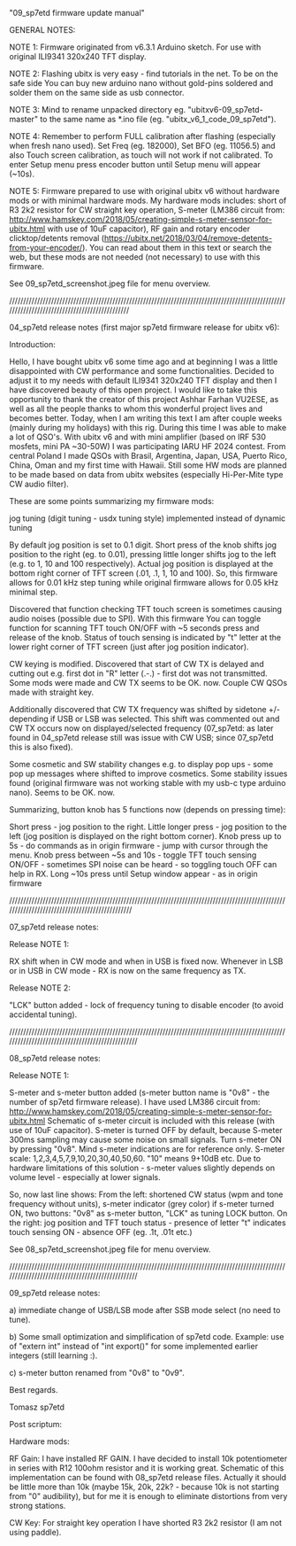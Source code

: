"09_sp7etd firmware update manual"

GENERAL NOTES:

NOTE 1: Firmware originated from v6.3.1 Arduino sketch. For use with original ILI9341 320x240 TFT display.

NOTE 2: Flashing ubitx is very easy - find tutorials in the net. To be on the safe side You can buy new arduino nano without gold-pins soldered and solder them on the same side as usb connector.

NOTE 3: Mind to rename unpacked directory eg. "ubitxv6-09_sp7etd-master" to the same name as *.ino file (eg. "ubitx_v6_1_code_09_sp7etd").

NOTE 4: Remember to perform FULL calibration after flashing (especially when fresh nano used). Set Freq (eg. 182000), Set BFO (eg. 11056.5) and also Touch screen calibration, as touch will not work if not calibrated. To enter Setup menu press encoder button until Setup menu will appear (~10s).

NOTE 5: Firmware prepared to use with original ubitx v6 without hardware mods or with minimal hardware mods. My hardware mods includes: short of R3 2k2 resistor for CW straight key operation, S-meter (LM386 circuit from: http://www.hamskey.com/2018/05/creating-simple-s-meter-sensor-for-ubitx.html with use of 10uF capacitor), RF gain and rotary encoder clicktop/detents removal (https://ubitx.net/2018/03/04/remove-detents-from-your-encoder/). You can read about them in this text or search the web, but these mods are not needed (not necessary) to use with this firmware.

See 09_sp7etd_screenshot.jpeg file for menu overview.

//////////////////////////////////////////////////////////////////////////////////////////////////////////////////////////////////////////////

04_sp7etd release notes (first major sp7etd firmware release for ubitx v6):

Introduction:

Hello, I have bought ubitx v6 some time ago and at beginning I was a little disappointed with CW performance and some functionalities. Decided to adjust it to my needs with default ILI9341 320x240 TFT display and then I have discovered beauty of this open project. I would like to take this opportunity to thank the creator of this project Ashhar Farhan VU2ESE, as well as all the people thanks to whom this wonderful project lives and becomes better. Today, when I am writing this text I am after couple weeks (mainly during my holidays) with this rig. During this time I was able to make a lot of QSO's. With ubitx v6 and with mini amplifier (based on IRF 530 mosfets, mini PA ~30-50W) I was participating IARU HF 2024 contest. From central Poland I made QSOs with Brasil, Argentina, Japan, USA, Puerto Rico, China, Oman and my first time with Hawaii. Still some HW mods are planned to be made based on data from ubitx websites (especially Hi-Per-Mite type CW audio filter).

These are some points summarizing my firmware mods:

jog tuning (digit tuning - usdx tuning style) implemented instead of dynamic tuning

By default jog position is set to 0.1 digit. Short press of the knob shifts jog position to the right (eg. to 0.01), pressing little longer shifts jog to the left (e.g. to 1, 10 and 100 respectively). Actual jog position is displayed at the bottom right corner of TFT screen (.01, .1, 1, 10 and 100). So, this firmware allows for 0.01 kHz step tuning while original firmware allows for 0.05 kHz minimal step.

Discovered that function checking TFT touch screen is sometimes causing audio noises (possible due to SPI). With this firmware You can toggle function for scanning TFT touch ON/OFF with ~5 seconds press and release of the knob. Status of touch sensing is indicated by "t" letter at the lower right corner of TFT screen (just after jog position indicator).

CW keying is modified. Discovered that start of CW TX is delayed and cutting out e.g. first dot in "R" letter (.-.) - first dot was not transmitted. Some mods were made and CW TX seems to be OK. now. Couple CW QSOs made with straight key.

Additionally discovered that CW TX frequency was shifted by sidetone +/- depending if USB or LSB was selected. This shift was commented out and CW TX occurs now on displayed/selected frequency (07_sp7etd: as later found in 04_sp7etd release still was issue with CW USB; since 07_sp7etd this is also fixed).

Some cosmetic and SW stability changes e.g. to display pop ups - some pop up messages where shifted to improve cosmetics. Some stability issues found (original firmware was not working stable with my usb-c type arduino nano). Seems to be OK. now.

Summarizing, button knob has 5 functions now (depends on pressing time):

Short press - jog position to the right.
Little longer press - jog position to the left (jog position is displayed on the right bottom corner).
Knob press up to 5s - do commands as in origin firmware - jump with cursor through the menu.
Knob press between ~5s and 10s - toggle TFT touch sensing ON/OFF - sometimes SPI noise can be heard - so toggling touch OFF can help in RX.
Long ~10s press until Setup window appear - as in origin firmware

///////////////////////////////////////////////////////////////////////////////////////////////////////////////////////////////////////////////

07_sp7etd release notes:

Release NOTE 1:

RX shift when in CW mode and when in USB is fixed now. Whenever in LSB or in USB in CW mode - RX is now on the same frequency as TX.

Release NOTE 2:

"LCK" button added - lock of frequency tuning to disable encoder (to avoid accidental tuning).

/////////////////////////////////////////////////////////////////////////////////////////////////////////////////////////////////////////////////

08_sp7etd release notes:

Release NOTE 1:

S-meter and s-meter button added (s-meter button name is "0v8" - the number of sp7etd firmware release). I have used LM386 circuit from: http://www.hamskey.com/2018/05/creating-simple-s-meter-sensor-for-ubitx.html Schematic of s-meter circuit is included with this release (with use of 10uF capacitor). S-meter is turned OFF by default, because S-meter 300ms sampling may cause some noise on small signals. Turn s-meter ON by pressing "0v8". Mind s-meter indications are for reference only. S-meter scale: 1,2,3,4,5,7,9,10,20,30,40,50,60. "10" means 9+10dB etc. Due to hardware limitations of this solution - s-meter values slightly depends on volume level - especially at lower signals.

So, now last line shows: From the left: shortened CW status (wpm and tone frequency without units), s-meter indicator (grey color) if s-meter turned ON, two buttons: "0v8" as s-meter button, "LCK" as tuning LOCK button. On the right: jog position and TFT touch status - presence of letter "t" indicates touch sensing ON - absence OFF (eg. .1t, .01t etc.)

See 08_sp7etd_screenshot.jpeg file for menu overview.

/////////////////////////////////////////////////////////////////////////////////////////////////////////////////////////////////////////////////

09_sp7etd release notes:

a) immediate change of USB/LSB mode after SSB mode select (no need to tune).

b) Some small optimization and simplification of sp7etd code. Example: use of "extern int" instead of "int export()" for some implemented earlier integers (still learning :). 

c) s-meter button renamed from "0v8" to "0v9".


Best regards.

Tomasz sp7etd

Post scriptum:

Hardware mods:

RF Gain: I have installed RF GAIN. I have decided to install 10k potentiometer in series with R12 100ohm resistor and it is working great. Schematic of this implementation can be found with 08_sp7etd release files. Actually it should be little more than 10k (maybe 15k, 20k, 22k? - because 10k is not starting from "0" audibility), but for me it is enough to eliminate distortions from very strong stations.

CW Key: For straight key operation I have shorted R3 2k2 resistor (I am not using paddle).


